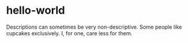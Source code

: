 # hello-world
Descriptions can sometimes be very non-descriptive.
Some people like cupcakes exclusively. I, for one, care less for them.
